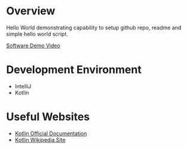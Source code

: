 # Overview
Hello World demonstrating capability to setup github repo, readme and simple hello world script.

[Software Demo Video](http://youtube.link.goes.here)

# Development Environment
- IntelliJ
- Kotlin

# Useful Websites
- [Kotlin Official Documentation](https://kotlinlang.org/)
- [Kotlin Wikipedia Site](https://en.wikipedia.org/wiki/Kotlin_(programming_language))
